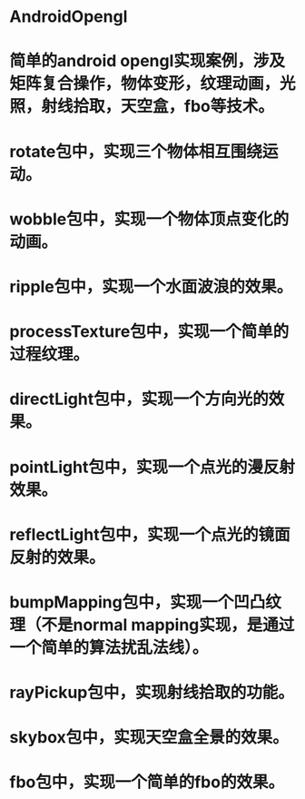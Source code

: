 # AndroidOpengl
# 简单的android opengl实现案例，涉及矩阵复合操作，物体变形，纹理动画，光照，射线拾取，天空盒，fbo等技术。
# rotate包中，实现三个物体相互围绕运动。
# wobble包中，实现一个物体顶点变化的动画。
# ripple包中，实现一个水面波浪的效果。
# processTexture包中，实现一个简单的过程纹理。
# directLight包中，实现一个方向光的效果。
# pointLight包中，实现一个点光的漫反射效果。
# reflectLight包中，实现一个点光的镜面反射的效果。
# bumpMapping包中，实现一个凹凸纹理（不是normal mapping实现，是通过一个简单的算法扰乱法线）。
# rayPickup包中，实现射线拾取的功能。
# skybox包中，实现天空盒全景的效果。
# fbo包中，实现一个简单的fbo的效果。
